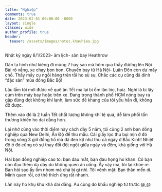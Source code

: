 ```yaml
---
title: "Nghiệp"
comments: true
date: 2023-02-01 00:00:00 -0000
layout: single
classes: wide
author_profile: true
header:
  teaser: /assets/images/notes.khauhieu.jpg
---
```



Nhật ký ngày 8/1/2023- âm lịch- sân bay Heathrow

Dân ta hình như kiêng đi mùng 7 hay sao mà hôm qua thấy đường lên Nội Bài rõ vắng, xe chạy bon bon. 
Chuyến bay từ Hà Nội- Luân Đôn còn dư mấy chỗ. Thấy mấy cụ ngồi hàng trên tôi ho sù sụ. 
Chắc các cụ cũng đã dính “đặc sản” mùa đông Bắc Bộ!

Lâu lắm tôi mới được về quê ăn Tết mà lại bị ốm lăn lóc, haiz. 
Nghi là bị lây cúm trên máy bay hoặc trên xe. 
Đang trong thành phố HCM nóng bay ra gặp đúng đợt không khí lạnh, làm sức đề kháng của tôi yếu hẳn đi, không đỡ được. 

Thêm vào đó là 2 tuần Tết chất lượng không khí tệ quá, dễ làm phổi tổn thương khiến ho dai dẳng hơn.

Lại nhớ cũng vào thời điểm này cách đây 5 năm, tôi cùng 2 anh bạn đồng nghiệp qua New Delhi, Ấn Độ để thu mẫu. 
Cái giấy lọc thu bụi mịn ở đó trong vòng 3 giờ đồng hồ mà đã đen kịt như thu cả ngày ở Bắc Kinh! 
Nhiệt độ ở đó cũng có sự thay đổi đột ngột giữa ngày và đêm, khá giống với Hà Nội. 

Hai bạn đồng nghiệp cao to: bạn đau mắt, bạn đau họng ho khan. Có bạn còn đau thêm dạ dày do không quen ăn uống. 
Ấy vậy mà, tôi lại khỏe re. Bạn hỏi sao ấy ốm nhom mà chả bị gì nhỉ. 
Tôi vênh mặt: Bạn thân mến ơi. Mình quen rồi, cơ thể thích ứng rất nhanh.

Lần này ho khụ khụ khá dai dẳng. Âu cũng do khẩu nghiệp từ trước @_@
